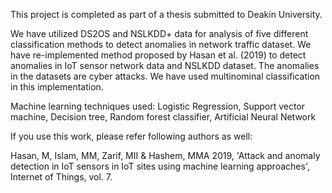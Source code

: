 This project is completed as part of a thesis submitted to Deakin University.

We have utilized DS2OS and NSLKDD+ data for analysis of five different classification methods to detect anomalies in network traffic dataset. We have re-implemented method proposed by Hasan et al. (2019) to detect anomalies in IoT sensor network data and NSLKDD dataset. The anomalies in the datasets are cyber attacks. We have used multinominal classification in this implementation.
 
Machine learning techniques used:
Logistic Regression,
Support vector machine,
Decision tree,
Random forest classifier,
Artificial Neural Network

If you use this work, please refer following authors as well:

Hasan, M, Islam, MM, Zarif, MII & Hashem, MMA 2019, 'Attack and anomaly detection in IoT sensors in IoT sites using machine learning approaches', Internet of Things, vol. 7.

